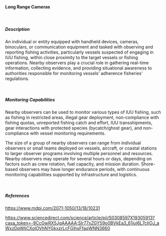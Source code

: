<br>

#### **Long Range Cameras**

<br>

##### **Description**

An individual or entity equipped with handheld devices, cameras, binoculars, or communication equipment and tasked with observing and reporting fishing activities, particularly vessels suspected of engaging in IUU fishing, within close proximity to the target vessels or fishing operations. Nearby observers play a crucial role in gathering real-time information, collecting evidence, and providing situational awareness to authorities responsible for monitoring vessels’ adherence fisheries’ regulations. 


<br>

##### **Monitoring Capabilities**

Nearby observers can be used to monitor various types of IUU fishing, such as fishing in restricted areas, illegal gear deployment, non-compliance with fishing quotas, unreported fishing catch and effort, IUU transshipments, gear interactions with protected species (bycatch/ghost gear), and non-compliance with vessel monitoring requirements.

The size of a group of nearby observers can range from individual observers or small teams deployed on vessels, aircraft, or coastal stations to larger observer programs involving multiple personnel and resources. Nearby observers may operate for several hours or days, depending on factors such as crew rotation, fuel capacity, and mission duration. Shore-based observers may have longer endurance periods, with continuous monitoring capabilities supported by infrastructure and logistics. 


<br>

##### *References*

https://www.mdpi.com/2071-1050/13/18/10231

https://www.sciencedirect.com/science/article/pii/S0308597X19305913?casa_token=-9CcGwRX5JgAAAAA:SIr77xZGY59o0BVkEa3_61iuj6L7cIjOJ_aWxzDpWljCXolOVhNYGkxzrLcFGihsFfaqWNN3660 



